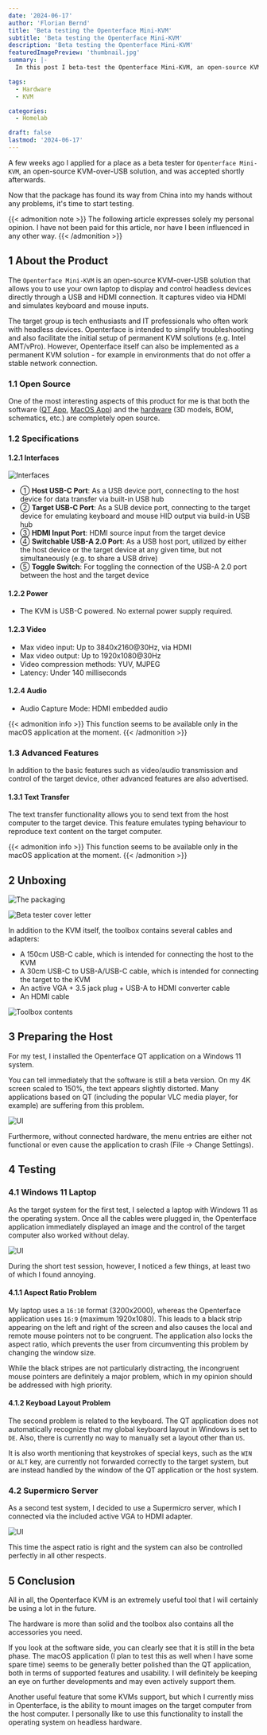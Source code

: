 ```yaml
---
date: '2024-06-17'
author: 'Florian Bernd'
title: 'Beta testing the Openterface Mini-KVM'
subtitle: 'Beta testing the Openterface Mini-KVM'
description: 'Beta testing the Openterface Mini-KVM'
featuredImagePreview: 'thumbnail.jpg'
summary: |-
  In this post I beta-test the Openterface Mini-KVM, an open-source KVM-over-USB solution.

tags:
  - Hardware
  - KVM

categories:
  - Homelab

draft: false
lastmod: '2024-06-17'
---
```


A few weeks ago I applied for a place as a beta tester for `Openterface Mini-KVM`, an open-source KVM-over-USB solution, and was accepted shortly afterwards.

Now that the package has found its way from China into my hands without any problems, it's time to start testing.

{{< admonition note >}}
The following article expresses solely my personal opinion. I have not been paid for this article, nor have I been influenced in any other way.
{{< /admonition >}}

## 1 About the Product

The `Openterface Mini-KVM` is an open-source KVM-over-USB solution that allows you to use your own laptop to display and control headless devices directly through a USB and HDMI connection. It captures video via HDMI and simulates keyboard and mouse inputs.

The target group is tech enthusiasts and IT professionals who often work with headless devices. Openterface is intended to simplify troubleshooting and also facilitate the initial setup of permanent KVM solutions (e.g. Intel AMT/vPro). However, Openterface itself can also be implemented as a permanent KVM solution - for example in environments that do not offer a stable network connection.

### 1.1 Open Source

One of the most interesting aspects of this product for me is that both the software ([QT App](https://github.com/TechxArtisanStudio/Openterface_QT), [MacOS App](https://github.com/TechxArtisanStudio/Openterface_MacOS)) and the [hardware](https://github.com/TechxArtisanStudio/Openterface_Mini-KVM_Hardware) (3D models, BOM, schematics, etc.) are completely open source.

### 1.2 Specifications

#### 1.2.1 Interfaces

![Interfaces](interfaces.png "KVM Interfaces")

- ① **Host USB-C Port**: As a USB device port, connecting to the host device for data transfer via built-in USB hub
- ② **Target USB-C Port**: As a SUB device port, connecting to the target device for emulating keyboard and mouse HID output via build-in USB hub
- ③ **HDMI Input Port**: HDMI source input from the target device
- ④ **Switchable USB-A 2.0 Port**: As a USB host port, utilized by either the host device or the target device at any given time, but not simultaneously (e.g. to share a USB drive)
- ⑤ **Toggle Switch**: For toggling the connection of the USB-A 2.0 port between the host and the target device

#### 1.2.2 Power

- The KVM is USB-C powered. No external power supply required.

#### 1.2.3 Video

- Max video input: Up to 3840x2160@30Hz, via HDMI
- Max video output: Up to 1920x1080@30Hz
- Video compression methods: YUV, MJPEG
- Latency: Under 140 milliseconds

#### 1.2.4 Audio

- Audio Capture Mode: HDMI embedded audio

{{< admonition info >}}
This function seems to be available only in the macOS application at the moment.
{{< /admonition >}}

### 1.3 Advanced Features

In addition to the basic features such as video/audio transmission and control of the target device, other advanced features are also advertised.

#### 1.3.1 Text Transfer

The text transfer functionality allows you to send text from the host computer to the target device. This feature emulates typing behaviour to reproduce text content on the target computer.

{{< admonition info >}}
This function seems to be available only in the macOS application at the moment.
{{< /admonition >}}

## 2 Unboxing

![The packaging](unboxing1.jpg "The packaging")

![Beta tester cover letter](unboxing2.jpg "Beta tester cover letter")

In addition to the KVM itself, the toolbox contains several cables and adapters:

- A 150cm USB-C cable, which is intended for connecting the host to the KVM
- A 30cm USB-C to USB-A/USB-C cable, which is intended for connecting the target to the KVM
- An active VGA + 3.5 jack plug + USB-A to HDMI converter cable
- An HDMI cable

![Toolbox contents](unboxing3.jpg "Toolbox contents")

## 3 Preparing the Host

For my test, I installed the Openterface QT application on a Windows 11 system. 

You can tell immediately that the software is still a beta version. On my 4K screen scaled to 150%, the text appears slightly distorted. Many applications based on QT (including the popular VLC media player, for example) are suffering from this problem.

![UI](ui1.png "The Openterface QT application without connected hardware")

Furthermore, without connected hardware, the menu entries are either not functional or even cause the application to crash (File -> Change Settings).

## 4 Testing

### 4.1 Windows 11 Laptop

As the target system for the first test, I selected a laptop with Windows 11 as the operating system. Once all the cables were plugged in, the Openterface application immediately displayed an image and the control of the target computer also worked without delay.

![UI](ui2.png "The Openterface QT application controlling a Windows 11 laptop")

During the short test session, however, I noticed a few things, at least two of which I found annoying.

#### 4.1.1 Aspect Ratio Problem

My laptop uses a `16:10` format (3200x2000), whereas the Openterface application uses `16:9` (maximum 1920x1080). This leads to a black strip appearing on the left and right of the screen and also causes the local and remote mouse pointers not to be congruent. The application also locks the aspect ratio, which prevents the user from circumventing this problem by changing the window size.

While the black stripes are not particularly distracting, the incongruent mouse pointers are definitely a major problem, which in my opinion should be addressed with high priority.

#### 4.1.2 Keyboad Layout Problem

The second problem is related to the keyboard. The QT application does not automatically recognize that my global keyboard layout in Windows is set to `DE`. Also, there is currently no way to manually set a layout other than `US`.

It is also worth mentioning that keystrokes of special keys, such as the `WIN` or `ALT` key, are currently not forwarded correctly to the target system, but are instead handled by the window of the QT application or the host system.

### 4.2 Supermicro Server

As a second test system, I decided to use a Supermicro server, which I connected via the included active VGA to HDMI adapter.

![UI](ui3.png "The Openterface QT application controlling a Supermicro Server")

This time the aspect ratio is right and the system can also be controlled perfectly in all other respects.

## 5 Conclusion

All in all, the Openterface KVM is an extremely useful tool that I will certainly be using a lot in the future.

The hardware is more than solid and the toolbox also contains all the accessories you need.

If you look at the software side, you can clearly see that it is still in the beta phase. The macOS application (I plan to test this as well when I have some spare time) seems to be generally better polished than the QT application, both in terms of supported features and usability. I will definitely be keeping an eye on further developments and may even actively support them.

Another useful feature that some KVMs support, but which I currently miss in Openterface, is the ability to mount images on the target computer from the host computer. I personally like to use this functionality to install the operating system on headless hardware.
